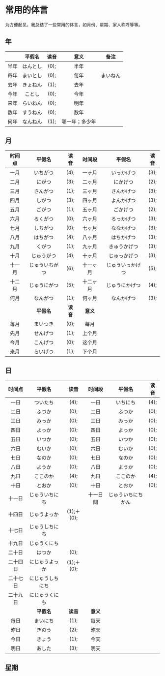 # 常用的体言

为方便起见，我总结了一些常用的体言，如月份、星期、家人称呼等等。

## 年

|      |  平假名  | 读音 |      意义      |   备注   |
| :--: | :------: | :--: | :------------: | :------: |
| 半年 | はんとし | (0); |      半年      |          |
| 毎年 | まいとし | (0); |      每年      | まいねん |
| 去年 | きょねん | (1); |      去年      |          |
| 今年 |  ことし  | (0); |      今年      |          |
| 来年 | らいねん | (0); |      明年      |          |
| 数年 | すうねん | (0); |      数年      |          |
| 何年 | なんねん | (1); | 哪一年；多少年 |          |

## 月

| 时间点 |     平假名     |   读音   |  时间段  |      平假名      | 读音 |
| :----: | :------------: | :------: | :------: | :--------------: | :--: |
|  一月  |    いちがつ    |   (4);   |  一ヶ月  |    いっかげつ    | (3); |
|  二月  |     にがつ     |   (3);   |  二ヶ月  |     にかげつ     | (2); |
|  三月  |    さんがつ    |   (1);   |  三ヶ月  |    さんかげつ    | (3); |
|  四月  |     しがつ     |   (3);   |  四ヶ月  |    よんかげつ    | (3); |
|  五月  |     ごがつ     |   (1);   |  五ヶ月  |     ごかげつ     | (2); |
|  六月  |    ろくがつ    |   (0);   |  六ヶ月  |    ろっかげつ    | (3); |
|  七月  |    しちがつ    |   (0);   |  七ヶ月  |    ななかげつ    | (3); |
|  八月  |    はちがつ    |   (4);   |  八ヶ月  |    はちかげつ    | (3); |
|  九月  |     くがつ     |   (1);   |  九ヶ月  |   きゅうかげつ   | (3); |
|  十月  |   じゅうがつ   |   (4);   |  十ヶ月  |   じゅっかげつ   | (3); |
| 十一月 | じゅういちがつ |   (6);   | 十一ヶ月 | じゅういっかげつ | (5); |
| 十二月 |  じゅうにがつ  |   (5);   | 十二ヶ月 |  じゅうにかげつ  | (4); |
|  何月  |    なんがつ    |   (1);   |  何ヶ月  |    なんかげつ    | (3); |
|        |   **平假名**   | **读音** | **意义** |                  |      |
|  毎月  |    まいつき    |   (0);   |   每月   |                  |      |
|  先月  |    せんげつ    |   (1);   |  上个月  |                  |      |
|  今月  |    こんげつ    |   (0);   |  这个月  |                  |      |
|  来月  |    らいげつ    |   (1);   |  下个月  |                  |      |

## 日

|  时间点  |      平假名      |    读音    |  时间段  |       平假名       | 读音 |
| :------: | :--------------: | :--------: | :------: | :----------------: | :--: |
|   一日   |     ついたち     |    (4);    |   一日   |      いちにち      | (4); |
|   二日   |      ふつか      |    (0);    |   二日   |       ふつか       | (0); |
|   三日   |      みっか      |    (0);    |   三日   |       みっか       | (0); |
|   四日   |      よっか      |    (0);    |   四日   |       よっか       | (0); |
|   五日   |      いつか      |    (0);    |   五日   |       いつか       | (0); |
|   六日   |      むいか      |    (0);    |   六日   |       むいか       | (0); |
|   七日   |      なのか      |    (0);    |   七日   |       なのか       | (0); |
|   八日   |      ようか      |    (0);    |   八日   |       ようか       | (0); |
|   九日   |     ここのか     |    (4);    |   九日   |      ここのか      | (4); |
|   十日   |      とおか      |    (0);    |   十日   |       とおか       | (0); |
|  十一日  |  じゅういちにち  |            | 十一日間 | じゅういちにちかん |      |
|  十四日  |   じゅうよっか   | (1);＋(0); |          |                    |      |
|  十七日  |  じゅうしちにち  |            |          |                    |      |
|  十九日  |   じゅうくにち   |            |          |                    |      |
|  二十日  |      はつか      |    (0);    |          |                    |      |
| 二十四日 |  にじゅうよっか  | (1);＋(0); |          |                    |      |
| 二十七日 | にじゅうしちにち |            |          |                    |      |
| 二十九日 |  にじゅうくにち  |            |          |                    |      |
|          |    **平假名**    |  **读音**  | **意义** |                    |      |
|   毎日   |     まいにち     |    (1);    |   每天   |                    |      |
|   昨日   |      きのう      |    (2);    |   昨天   |                    |      |
|   今日   |      きょう      |    (1);    |   今天   |                    |      |
|   明日   |      あした      |    (3);    |   明天   |                    |      |

## 星期

